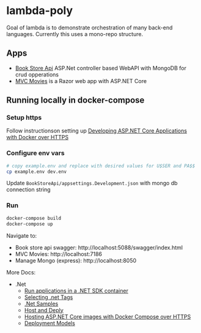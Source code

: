 # lambda-poly

Goal of lambda is to demonstrate orchestration of many back-end languages. Currently this uses a mono-repo structure.

## Apps
- [Book Store Api](./BookStoreApi/) ASP.Net controller based WebAPI with MongoDB for crud opperations
- [MVC Movies](./MvcMovie/) is a Razor web app with ASP.NET Core


## Running locally in docker-compose

### Setup https
Follow instructionson setting up [Developing ASP.NET Core Applications with Docker over HTTPS](https://github.com/dotnet/dotnet-docker/blob/f9627bd9a7f0ebd4e5ab37fe0bc807b9dab086c2/samples/run-aspnetcore-https-development.md#developing-aspnet-core-applications-with-docker-over-https)

### Configure env vars
``` sh
# copy example.env and replace with desired values for U$SER and PA$$
cp example.env dev.env
```
Update `BookStoreApi/appsettings.Development.json` with mongo db connection string

### Run

``` sh
docker-compose build
docker-compose up
```

Navigate to:
- Book store api swagger: http://localhost:5088/swagger/index.html
- MVC Movies: http://localhost:7186
- Manage Mongo (express): http://localhost:8050

More Docs:
- .Net
  - [Run applications in a .NET SDK container](https://github.com/dotnet/dotnet-docker/blob/main/samples/run-in-sdk-container.md)
  - [Selecting .net Tags](https://github.com/dotnet/dotnet-docker/blob/f9627bd9a7f0ebd4e5ab37fe0bc807b9dab086c2/samples/selecting-tags.md)
  - [.Net Samples](https://github.com/dotnet/dotnet-docker/tree/f9627bd9a7f0ebd4e5ab37fe0bc807b9dab086c2/samples/dotnetapp)
  - [Host and Deply](https://learn.microsoft.com/en-us/aspnet/core/host-and-deploy/?view=aspnetcore-7.0)
  - [Hosting ASP.NET Core images with Docker Compose over HTTPS](https://learn.microsoft.com/en-us/aspnet/core/security/docker-compose-https?view=aspnetcore-7.0)
  - [Deployment Models](https://learn.microsoft.com/en-us/dotnet/core/deploying/?view=vs-2022)